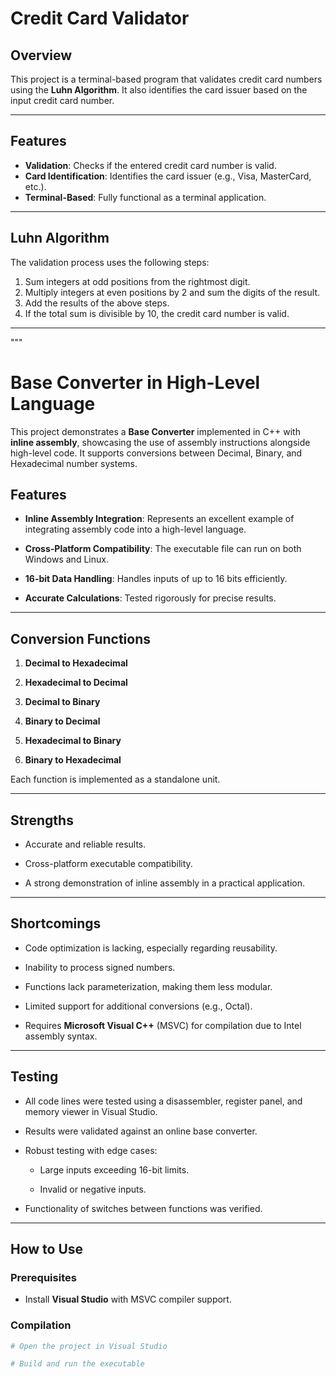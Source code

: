 # Credit Card Validator

## Overview

This project is a terminal-based program that validates credit card numbers using the **Luhn Algorithm**. It also identifies the card issuer based on the input credit card number.

---

## Features

- **Validation**: Checks if the entered credit card number is valid.
- **Card Identification**: Identifies the card issuer (e.g., Visa, MasterCard, etc.).
- **Terminal-Based**: Fully functional as a terminal application.

---

## Luhn Algorithm

The validation process uses the following steps:

1. Sum integers at odd positions from the rightmost digit.
2. Multiply integers at even positions by 2 and sum the digits of the result.
3. Add the results of the above steps.
4. If the total sum is divisible by 10, the credit card number is valid.

---

"""

# Base Converter in High-Level Language



This project demonstrates a **Base Converter** implemented in C++ with **inline assembly**, showcasing the use of assembly instructions alongside high-level code. It supports conversions between Decimal, Binary, and Hexadecimal number systems.



## Features



- **Inline Assembly Integration**: Represents an excellent example of integrating assembly code into a high-level language.

- **Cross-Platform Compatibility**: The executable file can run on both Windows and Linux.

- **16-bit Data Handling**: Handles inputs of up to 16 bits efficiently.

- **Accurate Calculations**: Tested rigorously for precise results.

---

## Conversion Functions



1. **Decimal to Hexadecimal**

2. **Hexadecimal to Decimal**

3. **Decimal to Binary**

4. **Binary to Decimal**

5. **Hexadecimal to Binary**

6. **Binary to Hexadecimal**



Each function is implemented as a standalone unit.

---

## Strengths



- Accurate and reliable results.

- Cross-platform executable compatibility.

- A strong demonstration of inline assembly in a practical application.


---
## Shortcomings



- Code optimization is lacking, especially regarding reusability.

- Inability to process signed numbers.

- Functions lack parameterization, making them less modular.

- Limited support for additional conversions (e.g., Octal).

- Requires **Microsoft Visual C++** (MSVC) for compilation due to Intel assembly syntax.

---

## Testing



- All code lines were tested using a disassembler, register panel, and memory viewer in Visual Studio.

- Results were validated against an online base converter.

- Robust testing with edge cases:

  - Large inputs exceeding 16-bit limits.

  - Invalid or negative inputs.

- Functionality of switches between functions was verified.
---
## How to Use

### Prerequisites

- Install **Visual Studio** with MSVC compiler support.

### Compilation

```bash
# Open the project in Visual Studio

# Build and run the executable

